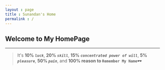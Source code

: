 ```yaml
---
layout : page
title : Sunandan's Home
permalink : /
---
```

## Welcome to My HomePage
------
> It's **10% _`luck`_**, **20% _`skill`_**, **15% *`concentrated power of will`***, **5% *`pleasure`***, **50% *`pain`***, and **100% reason to `Remember My Name`**🕶️

